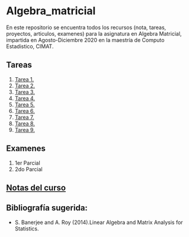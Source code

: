 # Algebra_matricial
En este repositorio se encuentra todos los recursos (nota, tareas, proyectos, articulos, examenes) para la asignatura en Algebra Matricial, impartida en Agosto-Diciembre 2020 en la maestría de Computo Estadistico, CIMAT.

## Tareas
1. [Tarea 1.](Tareas/Tarea_1)
2. [Tarea 2.](Tareas/Tarea_2)
3. [Tarea 3.](Tareas/Tarea_3)
4. [Tarea 4.](Tareas/Tarea_4)
5. [Tarea 5.](Tareas/Tarea_5)
6. [Tarea 6.](Tareas/Tarea_6)
7. [Tarea 7.](Tareas/Tarea_7)
8. [Tarea 8.](Tareas/Tarea_8)
9. [Tarea 9.](Tareas/Tarea_9)


## Examenes
1. 1er Parcial 
2. 2do Parcial

## [Notas del curso](Notas/notas_completas.pdf)

## Bibliografía sugerida:
- S. Banerjee and A. Roy (2014).Linear Algebra and Matrix Analysis for Statistics.
